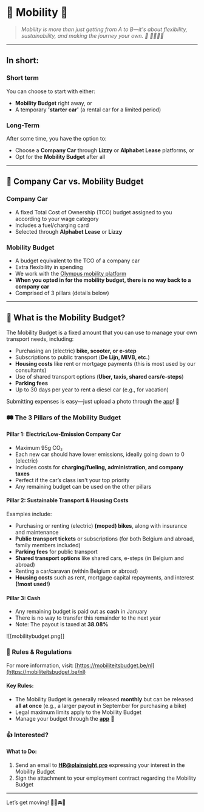 # 🚗 Mobility 🛴

> *Mobility is more than just getting from A to B—it's about flexibility, sustainability, and making the journey your own. 🚀  🚴‍♂️🚆🚗*

---

## In short:

### Short term
You can choose to start with either:
- **Mobility Budget** right away, or
- A temporary **'starter car'** (a rental car for a limited period)

### Long-Term 
After some time, you have the option to:
- Choose a **Company Car** through **Lizzy** or **Alphabet Lease** platforms, or
- Opt for the **Mobility Budget** after all

---

## 🏢 Company Car vs. Mobility Budget

### Company Car
- A fixed Total Cost of Ownership (TCO) budget assigned to you according to your wage category
- Includes a fuel/charging card
- Selected through **Alphabet Lease** or **Lizzy**

### Mobility Budget
- A budget equivalent to the TCO of a company car
- Extra flexibility in spending
- We work with the [Olympus mobility platform](https://play.google.com/store/apps/details?id=com.mobility.olympus&hl=en&pli=1)
- **When you opted in for the mobility budget, there is no way back to a company car**
- Comprised of 3 pillars (details below)

---

## 📜 What is the Mobility Budget?

The Mobility Budget is a fixed amount that you can use to manage your own transport needs, including:

- Purchasing an (electric) **bike, scooter, or e-step**
- Subscriptions to public transport (**De Lijn, MIVB, etc.**)
- **Housing costs** like rent or mortgage payments (this is most used by our consultants)
- Use of shared transport options (**Uber, taxis, shared cars/e-steps**)
- **Parking fees**
- Up to 30 days per year to rent a diesel car (e.g., for vacation)

Submitting expenses is easy—just upload a photo through the [app](https://play.google.com/store/apps/details?id=com.mobility.olympus&hl=en&pli=1)! 📱

### 🛤️ The 3 Pillars of the Mobility Budget

#### Pillar 1: Electric/Low-Emission Company Car
- Maximum 95g CO₂ 
- Each new car should have lower emissions, ideally going down to 0 (electric)
- Includes costs for **charging/fueling, administration, and company taxes**
- Perfect if the car’s class isn't your top priority
- Any remaining budget can be used on the other pillars


#### Pillar 2: Sustainable Transport & Housing Costs
Examples include:
- Purchasing or renting (electric) **(moped) bikes**, along with insurance and maintenance
- **Public transport tickets** or subscriptions (for both Belgium and abroad, family members included)
- **Parking fees** for public transport
- **Shared transport options** like shared cars, e-steps (in Belgium and abroad)
- Renting a car/caravan (within Belgium or abroad)
- **Housing costs** such as rent, mortgage capital repayments, and interest **(!most used!)**


#### Pillar 3: Cash
- Any remaining budget is paid out as **cash** in January
- There is no way to transfer this remainder to the next year
- Note: The payout is taxed at **38.08%**

![[mobilitybudget.png]]

### 📜 Rules & Regulations

For more information, visit: [https://mobiliteitsbudget.be/nl](https://mobiliteitsbudget.be/nl)

#### Key Rules:
- The Mobility Budget is generally released **monthly** but can be released **all at once** (e.g., a larger payout in September for purchasing a bike)
- Legal maximum limits apply to the Mobility Budget
- Manage your budget through the **[app](https://play.google.com/store/apps/details?id=com.mobility.olympus&hl=en&pli=1)** 💼

### 👍 Interested?

#### What to Do:
1. Send an email to **HR@plainsight.pro** expressing your interest in the Mobility Budget
2. Sign the attachment to your employment contract regarding the Mobility Budget

---

Let’s get moving! 🚴‍♀️🚘🚆









